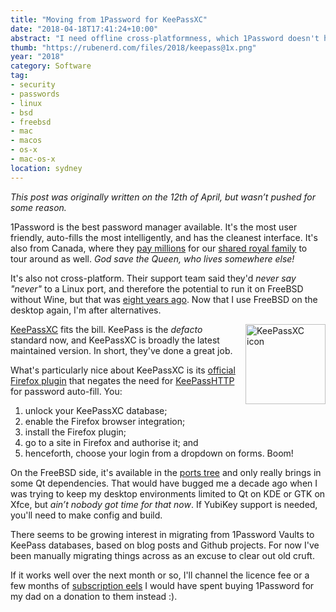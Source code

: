```yaml
---
title: "Moving from 1Password for KeePassXC"
date: "2018-04-18T17:41:24+10:00"
abstract: "I need offline cross-platformness, which 1Password doesn't have."
thumb: "https://rubenerd.com/files/2018/keepass@1x.png"
year: "2018"
category: Software
tag:
- security
- passwords
- linux
- bsd
- freebsd
- mac
- macos
- os-x
- mac-os-x
location: sydney
---
```

<p style="font-style:italic">This post was originally written on the 12th of April, but wasn’t pushed for some reason.</p>

1Password is the best password manager available. It's the most user friendly, auto-fills the most intelligently, and has the cleanest interface. It's also from Canada, where they [pay millions] for our [shared royal family] to tour around as well. *God save the Queen, who lives somewhere else!*

It's also not cross-platform. Their support team said they'd *never say "never"* to a Linux port, and therefore the potential to run it on FreeBSD without Wine, but that was [eight years ago]. Now that I use FreeBSD on the desktop again, I'm after alternatives.

<p><img src="https://rubenerd.com/files/2018/keepass@1x.png" srcset="https://rubenerd.com/files/2018/keepass@1x.png 1x, https://rubenerd.com/files/2018/keepass@2x.png 2x" alt="KeePassXC icon" style="width:128px; height:128px; float:right; margin:0 0 1em 1em;" /></p>

[KeePassXC] fits the bill. KeePass is the *defacto* standard now, and KeePassXC is broadly the latest maintained version. In short, they've done a great job.

What's particularly nice about KeePassXC is its [official Firefox plugin] that negates the need for [KeePassHTTP] for password auto-fill. You:

1. unlock your KeePassXC database;
2. enable the Firefox browser integration;
3. install the Firefox plugin;
4. go to a site in Firefox and authorise it; and
5. henceforth, choose your login from a dropdown on forms. Boom!

On the FreeBSD side, it's available in the [ports tree] and only really brings in some Qt dependencies. That would have bugged me a decade ago when I was trying to keep my desktop environments limited to Qt on KDE or GTK on Xfce, but *ain’t nobody got time for that now*. If YubiKey support is needed, you'll need to make config and build. 

There seems to be growing interest in migrating from 1Password Vaults to KeePass databases, based on blog posts and Github projects. For now I've been manually migrating things across as an excuse to clear out old cruft.

If it works well over the next month or so, I'll channel the licence fee or a few months of [subscription eels] I would have spent buying 1Password for my dad on a donation to them instead :).

[KeePassXC]: https://keepassxc.org/
[official Firefox plugin]: https://addons.mozilla.org/en-US/firefox/addon/keepassxc-browser/
[pay millions]: https://en.wikipedia.org/wiki/Royal_tours_of_Canada_by_the_Canadian_Royal_Family "Wikipedia: Royal tours of Canada"
[shared royal family]: https://en.wikipedia.org/wiki/Royal_visits_to_Australia "Wikipedia: Royal tours of Australia"
[ports tree]: https://www.freshports.org/security/keepassxc/ "KeePassXC in the FreeBSD ports tree"
[subscription eels]: http://www.merlinmann.com/roderick/ep-134-a-minimum-of-eels.html "The episode of Roderick on the Line where John discusses how he feels accumulating subscriptions is akin to having more and more eels hanging off you, until you fall over from the weight. I think it's a deligtfully terrifying metaphor."
[KeePassHTTP]: https://github.com/keepassxreboot/keepassxc/blob/develop/README.md#note-about-keepasshttp "Link to a warning about KeePassHTTP security"
[eight years ago]: https://discussions.agilebits.com/discussion/2846/new-product-request-1password-for-linux "1Password for Linux product request from 2010"
